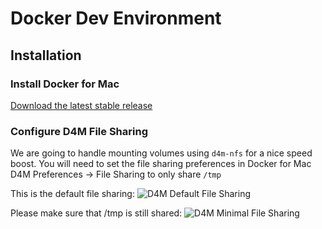 # Docker Dev Environment

## Installation

### Install Docker for Mac

[Download the latest stable release](https://download.docker.com/mac/stable/Docker.dmg)

### Configure D4M File Sharing

We are going to handle mounting volumes using `d4m-nfs` for a nice speed boost. You will need to set the file sharing preferences in Docker for Mac D4M Preferences -> File Sharing to only share `/tmp`

This is the default file sharing:
![D4M Default File Sharing](https://github.com/julianfann/d4m-nfs/blob/master/examples/img/d4m-default-file-sharing.png?raw=true "D4M Default File Sharing")

Please make sure that /tmp is still shared:
![D4M Minimal File Sharing](https://github.com/julianfann/d4m-nfs/blob/master/examples/img/d4m-min-file-sharing.png?raw=true "D4M Minimal File Sharing")
